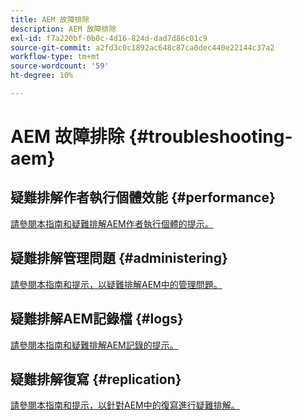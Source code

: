 ```yaml
---
title: AEM 故障排除
description: AEM 故障排除
exl-id: f7a220bf-0b0c-4d16-824d-dad7d86c01c9
source-git-commit: a2fd3c0c1892ac648c87ca0dec440e22144c37a2
workflow-type: tm+mt
source-wordcount: '59'
ht-degree: 10%

---
```


# AEM 故障排除 {#troubleshooting-aem}

## 疑難排解作者執行個體效能 {#performance}

[請參閱本指南和疑難排解AEM作者執行個體的提示。](/help/sites-authoring/troubleshooting.md)

## 疑難排解管理問題 {#administering}

[請參閱本指南和提示，以疑難排解AEM中的管理問題。](/help/sites-administering/troubleshoot.md)

## 疑難排解AEM記錄檔 {#logs}

[請參閱本指南和疑難排解AEM記錄的提示。](/help/sites-administering/troubleshooting.md)

## 疑難排解復寫 {#replication}

[請參閱本指南和提示，以針對AEM中的復寫進行疑難排解。](/help/sites-deploying/troubleshoot-rep.md)
